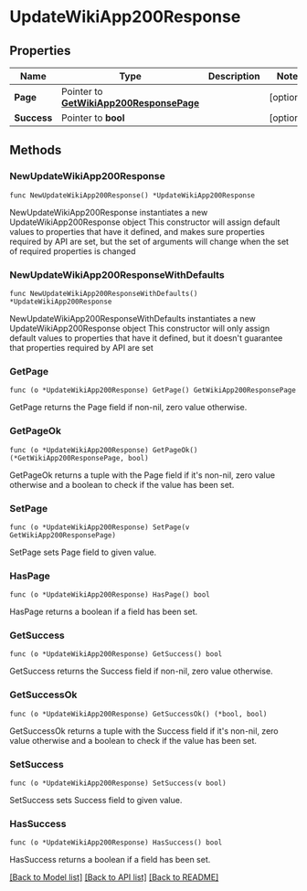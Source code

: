 # UpdateWikiApp200Response

## Properties

Name | Type | Description | Notes
------------ | ------------- | ------------- | -------------
**Page** | Pointer to [**GetWikiApp200ResponsePage**](GetWikiApp200ResponsePage.md) |  | [optional] 
**Success** | Pointer to **bool** |  | [optional] 

## Methods

### NewUpdateWikiApp200Response

`func NewUpdateWikiApp200Response() *UpdateWikiApp200Response`

NewUpdateWikiApp200Response instantiates a new UpdateWikiApp200Response object
This constructor will assign default values to properties that have it defined,
and makes sure properties required by API are set, but the set of arguments
will change when the set of required properties is changed

### NewUpdateWikiApp200ResponseWithDefaults

`func NewUpdateWikiApp200ResponseWithDefaults() *UpdateWikiApp200Response`

NewUpdateWikiApp200ResponseWithDefaults instantiates a new UpdateWikiApp200Response object
This constructor will only assign default values to properties that have it defined,
but it doesn't guarantee that properties required by API are set

### GetPage

`func (o *UpdateWikiApp200Response) GetPage() GetWikiApp200ResponsePage`

GetPage returns the Page field if non-nil, zero value otherwise.

### GetPageOk

`func (o *UpdateWikiApp200Response) GetPageOk() (*GetWikiApp200ResponsePage, bool)`

GetPageOk returns a tuple with the Page field if it's non-nil, zero value otherwise
and a boolean to check if the value has been set.

### SetPage

`func (o *UpdateWikiApp200Response) SetPage(v GetWikiApp200ResponsePage)`

SetPage sets Page field to given value.

### HasPage

`func (o *UpdateWikiApp200Response) HasPage() bool`

HasPage returns a boolean if a field has been set.

### GetSuccess

`func (o *UpdateWikiApp200Response) GetSuccess() bool`

GetSuccess returns the Success field if non-nil, zero value otherwise.

### GetSuccessOk

`func (o *UpdateWikiApp200Response) GetSuccessOk() (*bool, bool)`

GetSuccessOk returns a tuple with the Success field if it's non-nil, zero value otherwise
and a boolean to check if the value has been set.

### SetSuccess

`func (o *UpdateWikiApp200Response) SetSuccess(v bool)`

SetSuccess sets Success field to given value.

### HasSuccess

`func (o *UpdateWikiApp200Response) HasSuccess() bool`

HasSuccess returns a boolean if a field has been set.


[[Back to Model list]](../README.md#documentation-for-models) [[Back to API list]](../README.md#documentation-for-api-endpoints) [[Back to README]](../README.md)


